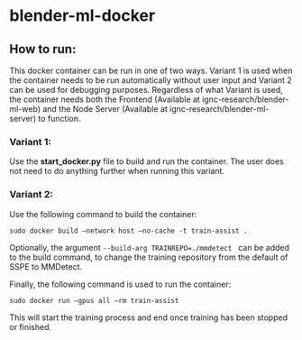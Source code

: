 # blender-ml-docker
## How to run:
This docker container can be run in one of two ways. Variant 1 is used when the container needs to be run automatically without user input and Variant 2 can be used for debugging purposes. Regardless of what Variant is used, the container needs both the Frontend (Available at ignc-research/blender-ml-web) and the Node Server (Available at ignc-research/blender-ml-server) to function.

### Variant 1:
Use the **start_docker.py** file to build and run the container. The user does not need to do anything further when running this variant.

### Variant 2:
Use the following command to build the container:
```
sudo docker build –network host –no-cache -t train-assist .
```
Optionally, the argument `--build-arg TRAINREPO=./mmdetect ` can be added to the build command, to change the training repository from the default of SSPE to MMDetect.

Finally, the following command is used to run the container:
```
sudo docker run –gpus all –rm train-assist
```
This will start the training process and end once training has been stopped or finished.
